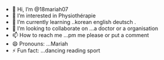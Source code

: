 - 👋 Hi, I’m @18mariah07
- 👀 I’m interested in Physiothérapie 
- 🌱 I’m currently learning ..korean english deutsch .
- 💞️ I’m looking to collaborate on ...a doctor or a organisation 
- 📫 How to reach me ...pm me please  or put a comment 
- 😄 Pronouns: ...Mariah 
- ⚡ Fun fact: ...dancing reading sport 

<!---
18mariah07/18mariah07 is a ✨ special ✨ repository because its `README.md` (this file) appears on your GitHub profile.
You can click the Preview link to take a look at your changes.
--->
